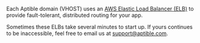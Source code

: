 Each Aptible domain (VHOST) uses an [AWS Elastic Load Balancer (ELB)](http://aws.amazon.com/elasticloadbalancing/) to provide fault-tolerant, distributed routing for your app.

Sometimes these ELBs take several minutes to start up. If yours continues to be inaccessible, feel free to email us at [support@aptible.com](mailto:support@aptible.com).
